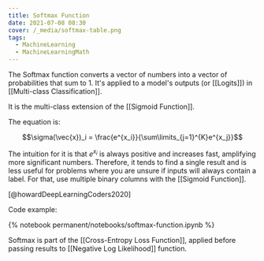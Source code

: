 ```yaml
---
title: Softmax Function
date: 2021-07-08 08:30
cover: /_media/softmax-table.png
tags:
  - MachineLearning
  - MachineLearningMath
---
```


The Softmax function converts a vector of numbers into a vector of probabilities that sum to 1. It's applied to a model's outputs (or [[Logits]]) in [[Multi-class Classification]].

It is the multi-class extension of the [[Sigmoid Function]].
 
 The equation is:
 
 $$\sigma(\vec{x})_i = \frac{e^{x_i}}{\sum\limits_{j=1}^{K}e^{x_j}}$$
 
 The intuition for it is that $e^{x_i}$ is always positive and increases fast, amplifying more significant numbers. Therefore, it tends to find a single result and is less useful for problems where you are unsure if inputs will always contain a label. For that, use multiple binary columns with the [[Sigmoid Function]].
 
 [@howardDeepLearningCoders2020]
 
 Code example:
 
 {% notebook permanent/notebooks/softmax-function.ipynb %}

Softmax is part of the [[Cross-Entropy Loss Function]], applied before passing results to [[Negative Log Likelihood]] function.